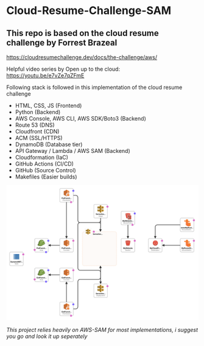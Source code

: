 # Cloud-Resume-Challenge-SAM

## This repo is based on the cloud resume challenge by Forrest Brazeal

https://cloudresumechallenge.dev/docs/the-challenge/aws/

Helpful video series by Open up to the cloud: https://youtu.be/e7vZe7qZFmE

Following stack is followed in this implementation of the cloud resume challenge

- HTML, CSS, JS (Frontend)
- Python (Backend)
- AWS Console, AWS CLI, AWS SDK/Boto3 (Backend) 
- Route 53 (DNS)
- Cloudfront (CDN)
- ACM (SSL/HTTPS)
- DynamoDB (Database tier)
- API Gateway / Lambda / AWS SAM (Backend)
- Cloudformation (IaC)
- GitHub Actions (CI/CD)
- GitHub (Source Control)
- Makefiles (Easier builds)

![My Image](CF-Template.png)

*This project relies heavily on AWS-SAM for most implementations, i suggest you go and look it up seperately*
